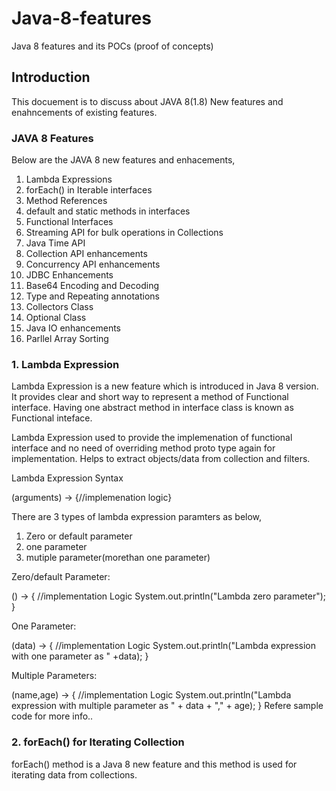 # Java-8-features
Java 8 features and its POCs (proof of concepts)

## Introduction
This docuement is to discuss about JAVA 8(1.8) New features and enahncements of existing features.
### JAVA 8 Features
Below are the JAVA 8 new features and enhacements,
1. Lambda Expressions
2. forEach() in Iterable interfaces
3. Method References
4. default and static methods in interfaces
5. Functional Interfaces
6. Streaming API for bulk operations in Collections
7. Java Time API
8. Collection API enhancements
9. Concurrency API enhancements
10. JDBC Enhancements
11. Base64 Encoding and Decoding
12. Type and Repeating annotations
13. Collectors Class
14. Optional Class
15. Java IO enhancements
16. Parllel Array Sorting

### 1. Lambda Expression
Lambda Expression is a new feature which is introduced in Java 8 version. 
It provides clear and short way to represent a method of Functional interface. Having one abstract method in interface class is known as Functional inteface. 

Lambda Expression used to provide the implemenation of functional interface and no need of overriding method proto type again for implementation. Helps to extract objects/data from collection and filters.

Lambda Expression Syntax
 
 (arguments) -> {//implemenation logic}

There are 3 types of lambda expression paramters as below,

1. Zero or default parameter
2. one parameter
3. mutiple parameter(morethan one parameter)

Zero/default Parameter:

() -> {
       //implementation Logic
	   System.out.println("Lambda zero parameter");
      }
	  
One Parameter:

(data) -> {
       //implementation Logic
	   System.out.println("Lambda expression with one parameter as " +data);
      }
	  
Multiple Parameters:

(name,age) -> {
       //implementation Logic
	   System.out.println("Lambda expression with multiple parameter as " + data + "," + age);
      }
Refere sample code for more info..


### 2. forEach() for Iterating Collection

forEach() method is a Java 8 new feature and this method is used for iterating data from collections.

